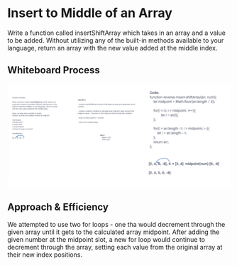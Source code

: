 # Insert to Middle of an Array
Write a function called insertShiftArray which takes in an array and a value to be added. Without utilizing any of the built-in methods available to your language, return an array with the new value added at the middle index.

## Whiteboard Process
![insertShift](./insertShift.png)

## Approach & Efficiency
We attempted to use two for loops - one tha would decrement through the given array until it gets to the calculated array midpoint. After adding the given number at the midpoint slot, a new for loop would continue to decrement through the array, setting each value from the original array at their new index positions.
